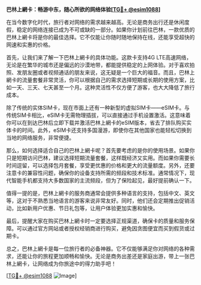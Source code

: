 **巴林上網卡：畅游中东，随心所欲的网络体验[[TG💪+ @esim1088](https://t.me/s/esim1088)]**

在当今数字化时代，旅行者对网络的需求越来越高。无论是商务出行还是休闲度假，稳定的网络连接已成为不可或缺的一部分。如果你计划前往巴林，一款优质的巴林上網卡将是你的最佳选择。它不仅能让你随时随地保持在线，还能享受超快的网速和实惠的价格。

首先，让我们来了解一下巴林上網卡的具体功能。这款卡支持4G LTE高速网络，无论是在繁华的城市还是偏远的沙漠地带，都能提供稳定的上网体验。对于喜欢拍照、发朋友圈或者视频通话的朋友来说，这无疑是一个巨大的福音。而且，巴林上網卡的流量套餐非常灵活，你可以根据自己的需求选择短期或长期的使用方案，比如一天、三天、七天甚至一个月。这种灵活性不仅方便了游客，也大大降低了旅行成本。

除了传统的实体SIM卡，现在市面上还有一种新型的虚拟SIM卡——eSIM卡。与传统SIM卡相比，eSIM卡无需物理插拔，可以直接通过手机设置激活。这意味着你可以在到达巴林后立即下载并激活巴林上網卡的eSIM版本，省去了排队购买实体卡的时间。此外，eSIM卡还支持多国漫游，即使你在其他国家也能轻松切换到当地的网络服务，非常便捷。

那么，如何选择适合自己的巴林上網卡呢？首先要考虑的是你的使用场景。如果你只是短期访问巴林，建议选择短期流量套餐，这样既经济又实用。而如果你需要长时间逗留，可以选择包月套餐，享受更优惠的价格和更大的流量额度。另外，还要注意卡的兼容性问题，确保你的设备支持所需的频段和技术标准。通常情况下，现代智能手机都支持大多数国家的主流频段，但为了保险起见，最好提前确认一下。

值得一提的是，巴林上網卡的服务商通常会提供多种语言的支持，包括中文、英文等，这对于不熟悉当地语言的游客来说非常友好。同时，他们还会定期推出促销活动，比如新用户优惠、节日礼包等，让用户体验更加实惠和愉快。

最后，提醒大家在购买巴林上網卡时一定要选择正规渠道，确保卡的质量和服务保障。可以通过官方网站或者授权经销商进行购买，避免因贪图便宜而买到假货或过期卡。

总之，巴林上網卡是每一位旅行者的必备神器。它不仅能够满足你对网络的各种需求，还能让你的旅程更加顺畅和愉快。无论是商务出差还是家庭出游，带上一张巴林上網卡，让网络成为你旅途中的得力助手吧！

[[TG💪+ @esim1088](https://t.me/s/esim1088) ![Image](https://i.postimg.cc/4NQfJmqS/Snipaste-2025-05-13-00-14-12.png)]